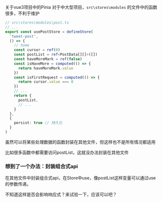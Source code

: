 关于vue3项目中的Pinia
对于中大型项目，`src\stores\modules` 的文件中的函数很多，不利于维护
```ts
// src\stores\modules\post.ts
// ...
export const usePostStore = defineStore(
  'tweet-post',
  () => {
    // home
    const cursor = ref(0)
    const postList = ref<PostData[][]>([])
    const haveMoreMark = ref(false)
    const isHaveMore = computed(() => {
      return haveMoreMark.value
    })
    const isFirstRequest = computed(() => {
      return cursor.value === 0
    })
	// ...
	return {
	  postList,
	  // ...
	}
  },
  {
    persist: true // 持久化
  }
)
```

虽然可以将某些处理数据的函数封装在其他文件，但这样也不是所有情况都适用

比如很多函数中都需要访问postList，这就没办法封装在其他文件


### 想到了一个办法：封装组合式api
在其他文件中封装组合式api，在Store中use，像postList这样变量可以通过use的参数传递。

不知道这样是否会影响响应式？来试验一下，应该可以吧？